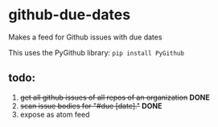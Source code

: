 # github-due-dates
Makes a feed for Github issues with due dates

This uses the PyGithub library: ```pip install PyGithub```

## todo:
1. ~~get all github issues of all repos of an organization~~ **DONE**
1. ~~scan issue bodies for "#due [date]."~~ **DONE**
1. expose as atom feed
